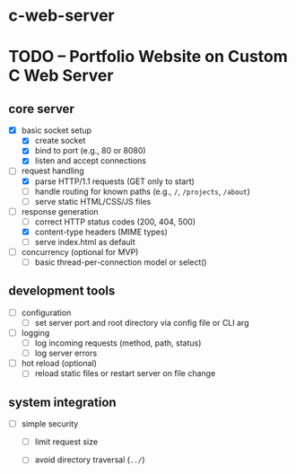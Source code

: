 # c-web-server

# TODO – Portfolio Website on Custom C Web Server

## core server
- [X] basic socket setup
  - [X] create socket
  - [X] bind to port (e.g., 80 or 8080)
  - [X] listen and accept connections
- [ ] request handling
  - [X] parse HTTP/1.1 requests (GET only to start)
  - [ ] handle routing for known paths (e.g., `/`, `/projects`, `/about`)
  - [ ] serve static HTML/CSS/JS files
- [ ] response generation
  - [ ] correct HTTP status codes (200, 404, 500)
  - [X] content-type headers (MIME types)
  - [ ] serve index.html as default
- [ ] concurrency (optional for MVP)
  - [ ] basic thread-per-connection model or select()

## development tools
- [ ] configuration
  - [ ] set server port and root directory via config file or CLI arg
- [ ] logging
  - [ ] log incoming requests (method, path, status)
  - [ ] log server errors
- [ ] hot reload (optional)
  - [ ] reload static files or restart server on file change

## system integration
- [ ] simple security
  - [ ] limit request size
  - [ ] avoid directory traversal (`../`)


